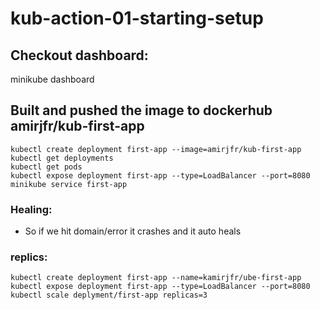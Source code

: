 # kub-action-01-starting-setup

## Checkout dashboard:
minikube dashboard

## Built and pushed the image to dockerhub amirjfr/kub-first-app


```
kubectl create deployment first-app --image=amirjfr/kub-first-app
kubectl get deployments
kubectl get pods
kubectl expose deployment first-app --type=LoadBalancer --port=8080
minikube service first-app
```
### Healing:
- So if we hit domain/error it crashes and it auto heals

### replics:
```
kubectl create deployment first-app --name=kamirjfr/ube-first-app
kubectl expose deployment first-app --type=LoadBalancer --port=8080
kubectl scale deplyment/first-app replicas=3
```
